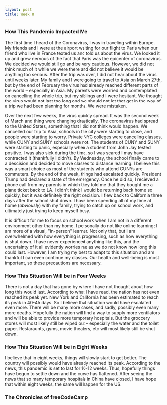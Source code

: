```yaml
---
layout: post
title: Week 8
---
```


### How This Pandemic Impacted Me

The first time I heard of the Coronavirus, I was in traveling within Europe. My friends and I were at the airport waiting for our flight to Paris when our friend who live in France texted us and told us about the virus. We looked it up and grew nervous of the fact that Paris was the epicenter of coronavirus. We decided we would still go and be very cautious. However, we did not think much of it while we were there and did not believe it would be anything too serious. After the trip was over, I did not hear about the virus until weeks later. My family and I were going to travel to Asia on March 27th, but by the end of February the virus had already reached different parts of the world – especially in Asia. My parents were worried and contemplated on cancelling the whole trip, but my siblings and I were hesitant. We thought the virus would not last too long and we should not let that get in the way of a trip we had been planning for months. We were mistaken.

Over the next few weeks, the virus quickly spread. It was the second week of March and thing were changing drastically. The coronavirus had spread to the United States, something that I did not think would happen. We cancelled our trip to Asia, schools in the city were starting to close, and people were starting to worry. Private NYC colleges were canceling classes, while CUNY and SUNY schools were not. The students of CUNY and SUNY were starting to panic, especially when a student from John Jay tested positive. I was also sick during the time, so I was scared I may have contracted it (thankfully I didn't). By Wednesday, the school finally came to a descision and decided to move classes to distance learning. I believe this was a smart choice as most of the students who attend CUNYs are commuters. By the end of the week, things had escalated quickly. President Trump had declared a state of the emergency. Once he did so, I recieved a phone call from my parents in which they told me that they bought me a plane ticket back to LA. I didn't think I would be returning back home so quickly, but it was definitely the right decision. I flew back to California three days after the school shut down. I have been spending all of my time at home (*obviously*) with my family, trying to catch up on school work, and ultimately just trying to keep myself busy. 

It is difficult for me to focus on school work when I am not in a different environment other than my home. I personally do not like online learning; I am more of a visual, "in-person" learner. Not only that, but I am overwhelmed with how everything is progressing, such as how everything is shut down. I have never experienced anything like this, and the uncertainty of it all evidently worries me as we do not know how long this could last. However, I am trying my best to adapt to this situation and am thankful I can even continue my classes. Our health and well-being is most important, so these precautions are necessary.

### How This Situation Will be in Four Weeks

There is not a day that has gone by where I have not thought about how long this would last. According to what I have read, the nation has not even reached its peak yet. New York and California has been estimated to reach its peak in 40-45 days. So I believe that situation would have escalated even more. There will be many more cases, and sadly, possibly even many more deaths. Hopefully the nation will find a way to supply more ventilators and will be able to provide more temporary hospitals. But the groccery stores will most likely still be wiped out – especially the water and the toilet paper. Restaraunts, gyms, movie theaters, etc will most likely still be shut down.

### How This Situation Will be in Eight Weeks

I believe that in eight weeks, things will slowly start to get better. The country will possibly would have already reached its peak. According to the news, this pandemic is set to last for 10-12 weeks. Thus, hopefully things have begun to settle down and the curve has flattened. After seeing the news that so many temporary hospitals in China have closed, I have hope that within eight weeks, the same will happen for the US.

### The Chronicles of freeCodeCamp
